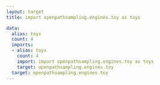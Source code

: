 ```yaml
---
layout: target
title: import openpathsampling.engines.toy as toys

data:
  alias: toys
  count: 4
  imports:
  - alias: toys
    count: 4
    import: import openpathsampling.engines.toy as toys
    target: openpathsampling.engines.toy
  target: openpathsampling.engines.toy
---
```

